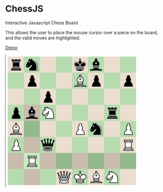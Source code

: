 # ChessJS
Interactive Javascript Chess Board

This allows the user to place the mouse cursor over a piece on the board, and the valid moves are highlighted.

[Demo](http://opti.isovega.net/ChessJS/)

![Screenshot](/screenshot.png?raw=true "Screenshot")
